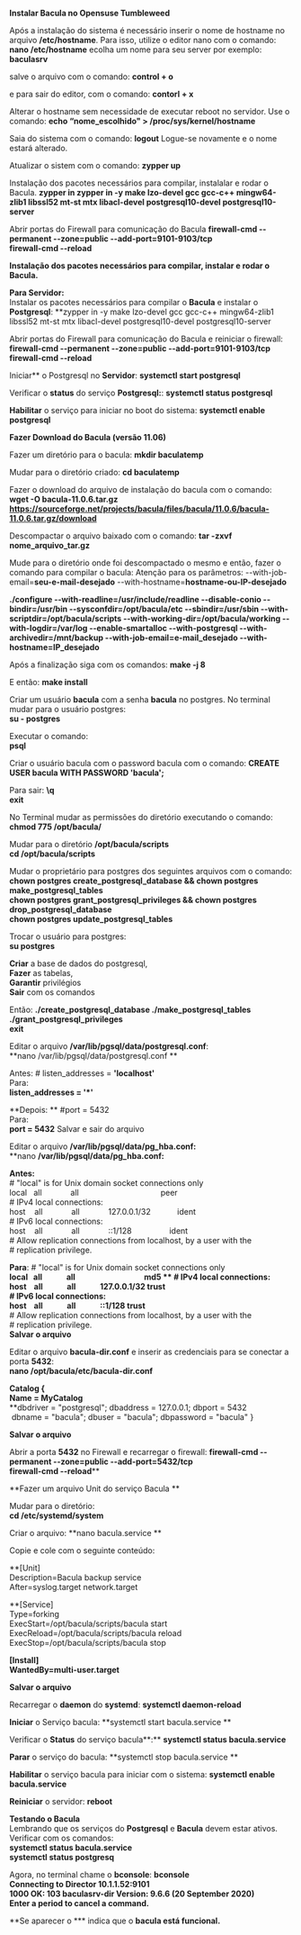 **Instalar Bacula no Opensuse Tumbleweed**

Após a instalação do sistema é necessário inserir o nome de hostname no arquivo **/etc/hostname**. Para isso, utilize o editor nano com o comando:
**nano /etc/hostname**
ecolha um nome para seu server por exemplo: **baculasrv**

salve o arquivo com o comando:
**control + o**

e para sair do editor, com o comando:
**contorl + x**

Alterar o hostname sem necessidade de executar reboot no servidor. Use o comando:
**echo “nome_escolhido" > /proc/sys/kernel/hostname**

Saia do sistema com o comando:
**logout**
Logue-se novamente e o nome estará alterado. 



Atualizar o sistem com o comando:
**zypper up**

Instalação dos pacotes necessários para compilar, instalalar e rodar o Bacula.
**zypper in zypper in -y make lzo-devel gcc gcc-c++ mingw64-zlib1 libssl52 mt-st mtx libacl-devel postgresql10-devel postgresql10-server**

Abrir portas do Firewall para comunicação do Bacula
**firewall-cmd --permanent --zone=public --add-port=9101-9103/tcp  
firewall-cmd --reload**



**Instalação dos pacotes necessários para compilar, instalar e rodar o Bacula.**

**Para Servidor:**  
Instalar os pacotes necessários para compilar o **Bacula** e instalar o **Postgresql**:
**zypper in -y make lzo-devel gcc gcc-c++ mingw64-zlib1 libssl52 mt-st mtx libacl-devel postgresql10-devel postgresql10-server

Abrir portas do Firewall para comunicação do Bacula e reiniciar o firewall: 
**firewall-cmd --permanent --zone=public --add-port=9101-9103/tcp  
firewall-cmd --reload**

Iniciar** o Postgresql no **Servidor**:
**systemctl start postgresql**

Verificar o **status** do serviço **Postgresql:**:
**systemctl status postgresql**

**Habilitar** o serviço para iniciar no boot do sistema:
**systemctl enable postgresql**



**Fazer Download do Bacula (versão 11.06)**

Fazer um diretório para o bacula:
**mkdir baculatemp**

Mudar para o diretório criado:
**cd baculatemp**

Fazer o download do arquivo de instalação do bacula com o comando:
**wget -O bacula-11.0.6.tar.gz https://sourceforge.net/projects/bacula/files/bacula/11.0.6/bacula-11.0.6.tar.gz/download**



Descompactar o arquivo baixado com o comando:
**tar -zxvf nome_arquivo_tar.gz**

Mude para o diretório onde foi descompactado o mesmo e então, fazer o comando para compilar o bacula:
Atenção para os parâmetros:
--with-job-email=**seu-e-mail-desejado**
--with-hostname=**hostname-ou-IP-desejado**

**./configure --with-readline=/usr/include/readline --disable-conio --bindir=/usr/bin --sysconfdir=/opt/bacula/etc --sbindir=/usr/sbin --with-scriptdir=/opt/bacula/scripts --with-working-dir=/opt/bacula/working --with-logdir=/var/log --enable-smartalloc --with-postgresql --with-archivedir=/mnt/backup --with-job-email=e-mail_desejado --with-hostname=IP_desejado**

Após a finalização siga com os comandos:
**make -j 8**

E então:
**make install**

Criar um usuário **bacula** com a senha **bacula** no postgres. No terminal mudar para o usuário postgres:  
**su - postgres**  

Executar o comando:  
**psql**

Criar o usuário bacula com o password bacula com o comando:
**CREATE USER bacula WITH PASSWORD 'bacula';**

Para sair:
**\q**  
**exit**

No Terminal mudar as permissões do diretório executando o comando:
**chmod 775 /opt/bacula/**

Mudar para o diretório **/opt/bacula/scripts**  
**cd /opt/bacula/scripts**

Mudar o proprietário para postgres dos seguintes arquivos com o comando:  
**chown postgres create\_postgresql\_database && chown postgres make\_postgresql\_tables**  
**chown postgres grant\_postgresql\_privileges && chown postgres drop\_postgresql\_database**  
**chown postgres update\_postgresql\_tables**

Trocar o usuário para postgres:  
**su postgres**

**Criar** a base de dados do postgresql,  
**Fazer** as tabelas,  
**Garantir** privilégios   
**Sair**
com os comandos

Então:
**./create_postgresql_database
./make_postgresql_tables
./grant_postgresql_privileges  
 exit**

Editar o arquivo **/var/lib/pgsql/data/postgresql.conf**:  
**nano /var/lib/pgsql/data/postgresql.conf **

Antes:  # listen_addresses = **'localhost'**  
Para:  
**listen_addresses = '*'**  
  
**Depois:  **
#port = 5432  
Para:  
**port = 5432**
Salvar e sair do arquivo

Editar o arquivo **/var/lib/pgsql/data/pg_hba.conf:** 
**nano **/var/lib/pgsql/data/pg_hba.conf:**

**Antes:**  
\# "local" is for Unix domain socket connections only  
local   all             all                                     peer  
\# IPv4 local connections:  
host    all             all             127.0.0.1/32            ident  
\# IPv6 local connections:  
host    all             all             ::1/128                 ident  
\# Allow replication connections from localhost, by a user with the  
\# replication privilege.

**Para**: 
\# "local" is for Unix domain socket connections only  
**local   all             all                                     md5  **
\# IPv4 local connections:  
host    all             all             127.0.0.1/32    trust  
\# IPv6 local connections:  
host    all             all             ::1/128             trust**  
\# Allow replication connections from localhost, by a user with the  
\# replication privilege.  
**Salvar o arquivo**

Editar o arquivo **bacula-dir.conf** e inserir as credenciais para se conectar a porta **5432**:  
**nano /opt/bacula/etc/bacula-dir.conf**

**Catalog {  
   Name = MyCatalog**  
   **dbdriver = "postgresql"; dbaddress = 127.0.0.1; dbport = 5432  
    dbname = "bacula"; dbuser = "bacula"; dbpassword = "bacula"
    }  

**Salvar o arquivo**

Abrir a porta **5432** no Firewall e recarregar o firewall:
**firewall-cmd --permanent --zone=public --add-port=5432/tcp  
firewall-cmd --reload****



**Fazer um arquivo Unit do serviço Bacula **     

Mudar para o diretório:  
**cd /etc/systemd/system**

Criar o arquivo:
**nano bacula.service ** 

Copie e cole com o seguinte conteúdo:

**[Unit]  
Description=Bacula backup service  
After=syslog.target network.target  

**[Service]  
Type=forking  
ExecStart=/opt/bacula/scripts/bacula start  
ExecReload=/opt/bacula/scripts/bacula reload  
ExecStop=/opt/bacula/scripts/bacula stop  
   
**[Install]  
WantedBy=multi-user.target**

**Salvar o arquivo**



Recarregar o **daemon** do **systemd**:
**systemctl daemon-reload**  

**Iniciar** o Serviço bacula:
**systemctl start bacula.service **

Verificar o **Status** do serviço bacula**:**
**systemctl status bacula.service**

**Parar** o serviço do bacula:
**systemctl stop bacula.service **

**Habilitar** o serviço bacula para iniciar com o sistema:
**systemctl enable bacula.service**

**Reiniciar** o servidor:
 **reboot**
 
 
 
**Testando o Bacula**  
Lembrando que os serviços do **Postgresql** e **Bacula** devem estar ativos. Verificar com os comandos:  
**systemctl status bacula.service  
systemctl status postgresq**

Agora, no terminal chame o **bconsole**:
**bconsole**  
**Connecting to Director 10.1.1.52:9101**  
**1000 OK: 103 baculasrv-dir Version: 9.6.6 (20 September 2020)**  
**Enter a period to cancel a command.**  

**Se aparecer o *** indica que o **bacula está funcional.**